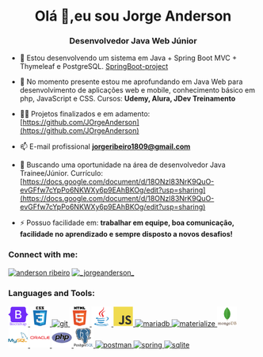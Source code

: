 <h1 align="center">Olá 👋,eu sou Jorge Anderson</h1>
<h3 align="center">Desenvolvedor Java Web Júnior</h3>

- 🔭 Estou desenvolvendo um sistema em Java + Spring Boot MVC + Thymeleaf e PostgreSQL. [SpringBoot-project](https://github.com/JOrgeAnderson/projeto_SpringMVC.git)

- 🌱 No momento presente estou me aprofundando em Java Web para desenvolvimento de aplicações web e mobile, conhecimento básico em php, JavaScript e CSS. Cursos: **Udemy, Alura, JDev Treinamento**

- 👨‍💻 Projetos finalizados e em adamento: [https://github.com/JOrgeAnderson](https://github.com/JOrgeAnderson)

- 📫 E-mail profissional **jorgeribeiro1809@gmail.com**

- 📄 Buscando uma oportunidade na área de desenvolvedor Java Trainee/Júnior. Currículo: [https://docs.google.com/document/d/18ONzl83NrK9QuO-evGFfw7cYpPo6NKWXy6p9EAhBKOg/edit?usp=sharing](https://docs.google.com/document/d/18ONzl83NrK9QuO-evGFfw7cYpPo6NKWXy6p9EAhBKOg/edit?usp=sharing)

- ⚡ Possuo facilidade em: **trabalhar em equipe, boa comunicação, facilidade no aprendizado e sempre disposto a novos desafios!**

<h3 align="left">Connect with me:</h3>
<p align="left">
<a href="https://linkedin.com/in/anderson ribeiro" target="blank"><img align="center" src="https://cdn.jsdelivr.net/npm/simple-icons@3.0.1/icons/linkedin.svg" alt="anderson ribeiro" height="30" width="40" /></a>
<a href="https://instagram.com/_jorgeanderson_" target="blank"><img align="center" src="https://cdn.jsdelivr.net/npm/simple-icons@3.0.1/icons/instagram.svg" alt="_jorgeanderson_" height="30" width="40" /></a>
</p>

<h3 align="left">Languages and Tools:</h3>
<p align="left"> <a href="https://getbootstrap.com" target="_blank"> <img src="https://raw.githubusercontent.com/devicons/devicon/master/icons/bootstrap/bootstrap-plain-wordmark.svg" alt="bootstrap" width="40" height="40"/> </a> <a href="https://www.w3schools.com/css/" target="_blank"> <img src="https://raw.githubusercontent.com/devicons/devicon/master/icons/css3/css3-original-wordmark.svg" alt="css3" width="40" height="40"/> </a> <a href="https://git-scm.com/" target="_blank"> <img src="https://www.vectorlogo.zone/logos/git-scm/git-scm-icon.svg" alt="git" width="40" height="40"/> </a> <a href="https://www.w3.org/html/" target="_blank"> <img src="https://raw.githubusercontent.com/devicons/devicon/master/icons/html5/html5-original-wordmark.svg" alt="html5" width="40" height="40"/> </a> <a href="https://www.java.com" target="_blank"> <img src="https://raw.githubusercontent.com/devicons/devicon/master/icons/java/java-original.svg" alt="java" width="40" height="40"/> </a> <a href="https://developer.mozilla.org/en-US/docs/Web/JavaScript" target="_blank"> <img src="https://raw.githubusercontent.com/devicons/devicon/master/icons/javascript/javascript-original.svg" alt="javascript" width="40" height="40"/> </a> <a href="https://mariadb.org/" target="_blank"> <img src="https://www.vectorlogo.zone/logos/mariadb/mariadb-icon.svg" alt="mariadb" width="40" height="40"/> </a> <a href="https://materializecss.com/" target="_blank"> <img src="https://raw.githubusercontent.com/prplx/svg-logos/5585531d45d294869c4eaab4d7cf2e9c167710a9/svg/materialize.svg" alt="materialize" width="40" height="40"/> </a> <a href="https://www.mongodb.com/" target="_blank"> <img src="https://raw.githubusercontent.com/devicons/devicon/master/icons/mongodb/mongodb-original-wordmark.svg" alt="mongodb" width="40" height="40"/> </a> <a href="https://www.mysql.com/" target="_blank"> <img src="https://raw.githubusercontent.com/devicons/devicon/master/icons/mysql/mysql-original-wordmark.svg" alt="mysql" width="40" height="40"/> </a> <a href="https://www.oracle.com/" target="_blank"> <img src="https://raw.githubusercontent.com/devicons/devicon/master/icons/oracle/oracle-original.svg" alt="oracle" width="40" height="40"/> </a> <a href="https://www.php.net" target="_blank"> <img src="https://raw.githubusercontent.com/devicons/devicon/master/icons/php/php-original.svg" alt="php" width="40" height="40"/> </a> <a href="https://www.postgresql.org" target="_blank"> <img src="https://raw.githubusercontent.com/devicons/devicon/master/icons/postgresql/postgresql-original-wordmark.svg" alt="postgresql" width="40" height="40"/> </a> <a href="https://postman.com" target="_blank"> <img src="https://www.vectorlogo.zone/logos/getpostman/getpostman-icon.svg" alt="postman" width="40" height="40"/> </a> <a href="https://spring.io/" target="_blank"> <img src="https://www.vectorlogo.zone/logos/springio/springio-icon.svg" alt="spring" width="40" height="40"/> </a> <a href="https://www.sqlite.org/" target="_blank"> <img src="https://www.vectorlogo.zone/logos/sqlite/sqlite-icon.svg" alt="sqlite" width="40" height="40"/> </a> </p>
